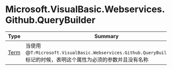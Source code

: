 ﻿
# Microsoft.VisualBasic.Webservices.Github.QueryBuilder

|Type|Summary|
|----|-------|
|<a href="#" onClick="load('/docs/Microsoft.VisualBasic.Webservices.Github.QueryBuilder/Term.md')">Term</a>|当使用@``T:Microsoft.VisualBasic.Webservices.Github.QueryBuilder.Term``标记的时候，表明这个属性为必须的参数并且没有名称|

